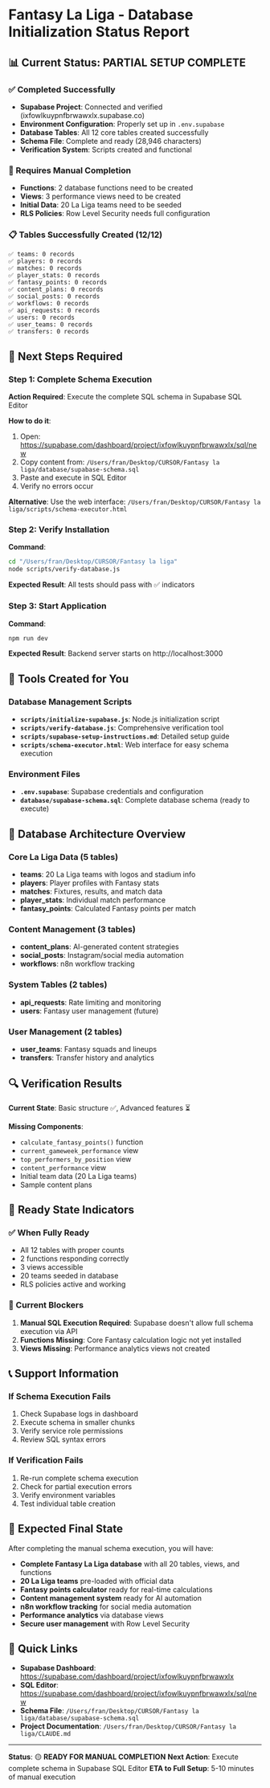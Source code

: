 # Fantasy La Liga - Database Initialization Status Report

## 📊 Current Status: **PARTIAL SETUP COMPLETE**

### ✅ Completed Successfully
- **Supabase Project**: Connected and verified (ixfowlkuypnfbrwawxlx.supabase.co)
- **Environment Configuration**: Properly set up in `.env.supabase`
- **Database Tables**: All 12 core tables created successfully
- **Schema File**: Complete and ready (28,946 characters)
- **Verification System**: Scripts created and functional

### 🔄 Requires Manual Completion
- **Functions**: 2 database functions need to be created
- **Views**: 3 performance views need to be created
- **Initial Data**: 20 La Liga teams need to be seeded
- **RLS Policies**: Row Level Security needs full configuration

### 📋 Tables Successfully Created (12/12)
```
✅ teams: 0 records
✅ players: 0 records
✅ matches: 0 records
✅ player_stats: 0 records
✅ fantasy_points: 0 records
✅ content_plans: 0 records
✅ social_posts: 0 records
✅ workflows: 0 records
✅ api_requests: 0 records
✅ users: 0 records
✅ user_teams: 0 records
✅ transfers: 0 records
```

## 🚀 Next Steps Required

### Step 1: Complete Schema Execution
**Action Required**: Execute the complete SQL schema in Supabase SQL Editor

**How to do it**:
1. Open: https://supabase.com/dashboard/project/ixfowlkuypnfbrwawxlx/sql/new
2. Copy content from: `/Users/fran/Desktop/CURSOR/Fantasy la liga/database/supabase-schema.sql`
3. Paste and execute in SQL Editor
4. Verify no errors occur

**Alternative**: Use the web interface: `/Users/fran/Desktop/CURSOR/Fantasy la liga/scripts/schema-executor.html`

### Step 2: Verify Installation
**Command**:
```bash
cd "/Users/fran/Desktop/CURSOR/Fantasy la liga"
node scripts/verify-database.js
```

**Expected Result**: All tests should pass with ✅ indicators

### Step 3: Start Application
**Command**:
```bash
npm run dev
```

**Expected Result**: Backend server starts on http://localhost:3000

## 🔧 Tools Created for You

### Database Management Scripts
- **`scripts/initialize-supabase.js`**: Node.js initialization script
- **`scripts/verify-database.js`**: Comprehensive verification tool
- **`scripts/supabase-setup-instructions.md`**: Detailed setup guide
- **`scripts/schema-executor.html`**: Web interface for easy schema execution

### Environment Files
- **`.env.supabase`**: Supabase credentials and configuration
- **`database/supabase-schema.sql`**: Complete database schema (ready to execute)

## 🎯 Database Architecture Overview

### Core La Liga Data (5 tables)
- **teams**: 20 La Liga teams with logos and stadium info
- **players**: Player profiles with Fantasy stats
- **matches**: Fixtures, results, and match data
- **player_stats**: Individual match performance
- **fantasy_points**: Calculated Fantasy points per match

### Content Management (3 tables)
- **content_plans**: AI-generated content strategies
- **social_posts**: Instagram/social media automation
- **workflows**: n8n workflow tracking

### System Tables (2 tables)
- **api_requests**: Rate limiting and monitoring
- **users**: Fantasy user management (future)

### User Management (2 tables)
- **user_teams**: Fantasy squads and lineups
- **transfers**: Transfer history and analytics

## 🔍 Verification Results

**Current State**: Basic structure ✅, Advanced features ⏳

**Missing Components**:
- `calculate_fantasy_points()` function
- `current_gameweek_performance` view
- `top_performers_by_position` view
- `content_performance` view
- Initial team data (20 La Liga teams)
- Sample content plans

## 🚦 Ready State Indicators

### ✅ When Fully Ready
- All 12 tables with proper counts
- 2 functions responding correctly
- 3 views accessible
- 20 teams seeded in database
- RLS policies active and working

### 🔧 Current Blockers
1. **Manual SQL Execution Required**: Supabase doesn't allow full schema execution via API
2. **Functions Missing**: Core Fantasy calculation logic not yet installed
3. **Views Missing**: Performance analytics views not created

## 📞 Support Information

### If Schema Execution Fails
1. Check Supabase logs in dashboard
2. Execute schema in smaller chunks
3. Verify service role permissions
4. Review SQL syntax errors

### If Verification Fails
1. Re-run complete schema execution
2. Check for partial execution errors
3. Verify environment variables
4. Test individual table creation

## 🎉 Expected Final State

After completing the manual schema execution, you will have:

- **Complete Fantasy La Liga database** with all 20 tables, views, and functions
- **20 La Liga teams** pre-loaded with official data
- **Fantasy points calculator** ready for real-time calculations
- **Content management system** ready for AI automation
- **n8n workflow tracking** for social media automation
- **Performance analytics** via database views
- **Secure user management** with Row Level Security

## 🔗 Quick Links

- **Supabase Dashboard**: https://supabase.com/dashboard/project/ixfowlkuypnfbrwawxlx
- **SQL Editor**: https://supabase.com/dashboard/project/ixfowlkuypnfbrwawxlx/sql/new
- **Schema File**: `/Users/fran/Desktop/CURSOR/Fantasy la liga/database/supabase-schema.sql`
- **Project Documentation**: `/Users/fran/Desktop/CURSOR/Fantasy la liga/CLAUDE.md`

---

**Status**: 🟡 **READY FOR MANUAL COMPLETION**
**Next Action**: Execute complete schema in Supabase SQL Editor
**ETA to Full Setup**: 5-10 minutes of manual execution